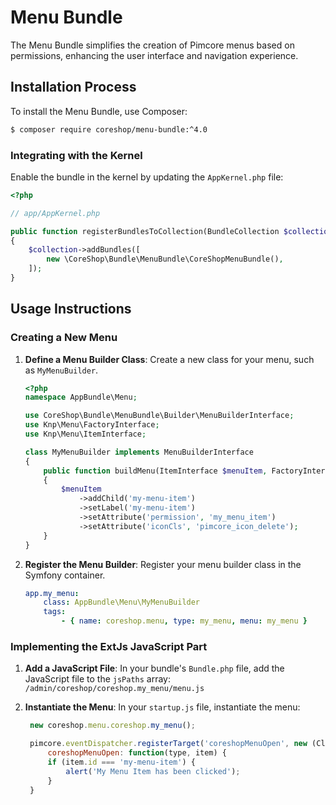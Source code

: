 # Menu Bundle

The Menu Bundle simplifies the creation of Pimcore menus based on permissions, enhancing the user interface and navigation experience.

## Installation Process

To install the Menu Bundle, use Composer:

```bash
$ composer require coreshop/menu-bundle:^4.0
```

### Integrating with the Kernel

Enable the bundle in the kernel by updating the `AppKernel.php` file:

```php
<?php

// app/AppKernel.php

public function registerBundlesToCollection(BundleCollection $collection)
{
    $collection->addBundles([
        new \CoreShop\Bundle\MenuBundle\CoreShopMenuBundle(),
    ]);
}
```

## Usage Instructions

### Creating a New Menu

1. **Define a Menu Builder Class**:
   Create a new class for your menu, such as `MyMenuBuilder`.

   ```php
   <?php
   namespace AppBundle\Menu;

   use CoreShop\Bundle\MenuBundle\Builder\MenuBuilderInterface;
   use Knp\Menu\FactoryInterface;
   use Knp\Menu\ItemInterface;

   class MyMenuBuilder implements MenuBuilderInterface
   {
       public function buildMenu(ItemInterface $menuItem, FactoryInterface $factory, string $type) 
       {
           $menuItem
               ->addChild('my-menu-item')
               ->setLabel('my-menu-item')
               ->setAttribute('permission', 'my_menu_item')
               ->setAttribute('iconCls', 'pimcore_icon_delete');
       }
   }
   ```

2. **Register the Menu Builder**:
   Register your menu builder class in the Symfony container.

   ```yml 
   app.my_menu:
       class: AppBundle\Menu\MyMenuBuilder
       tags:
           - { name: coreshop.menu, type: my_menu, menu: my_menu }
   ```

### Implementing the ExtJs JavaScript Part

1. **Add a JavaScript File**:
   In your bundle's `Bundle.php` file, add the JavaScript file to the `jsPaths` array: `/admin/coreshop/coreshop.my_menu/menu.js`
2. **Instantiate the Menu**:
   In your `startup.js` file, instantiate the menu:

   ```javascript
    new coreshop.menu.coreshop.my_menu();
   
    pimcore.eventDispatcher.registerTarget('coreshopMenuOpen', new (Class.create({
        coreshopMenuOpen: function(type, item) {
        if (item.id === 'my-menu-item') {
            alert('My Menu Item has been clicked');
        }
    }

   ```



